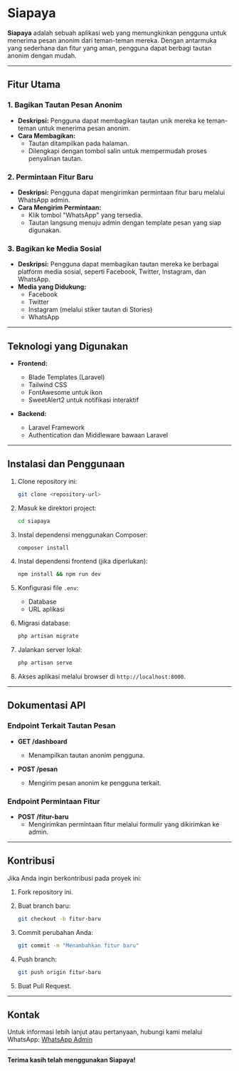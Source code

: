 # Siapaya

**Siapaya** adalah sebuah aplikasi web yang memungkinkan pengguna untuk menerima pesan anonim dari teman-teman mereka. Dengan antarmuka yang sederhana dan fitur yang aman, pengguna dapat berbagi tautan anonim dengan mudah.

---

## Fitur Utama

### 1. Bagikan Tautan Pesan Anonim
- **Deskripsi:**
  Pengguna dapat membagikan tautan unik mereka ke teman-teman untuk menerima pesan anonim.
- **Cara Membagikan:**
  - Tautan ditampilkan pada halaman.
  - Dilengkapi dengan tombol salin untuk mempermudah proses penyalinan tautan.

### 2. Permintaan Fitur Baru
- **Deskripsi:**
  Pengguna dapat mengirimkan permintaan fitur baru melalui WhatsApp admin.
- **Cara Mengirim Permintaan:**
  - Klik tombol "WhatsApp" yang tersedia.
  - Tautan langsung menuju admin dengan template pesan yang siap digunakan.

### 3. Bagikan ke Media Sosial
- **Deskripsi:**
  Pengguna dapat membagikan tautan mereka ke berbagai platform media sosial, seperti Facebook, Twitter, Instagram, dan WhatsApp.
- **Media yang Didukung:**
  - Facebook
  - Twitter
  - Instagram (melalui stiker tautan di Stories)
  - WhatsApp

---

## Teknologi yang Digunakan
- **Frontend:**
  - Blade Templates (Laravel)
  - Tailwind CSS
  - FontAwesome untuk ikon
  - SweetAlert2 untuk notifikasi interaktif

- **Backend:**
  - Laravel Framework
  - Authentication dan Middleware bawaan Laravel

---

## Instalasi dan Penggunaan

1. Clone repository ini:
    ```bash
    git clone <repository-url>
    ```

2. Masuk ke direktori project:
    ```bash
    cd siapaya
    ```

3. Instal dependensi menggunakan Composer:
    ```bash
    composer install
    ```

4. Instal dependensi frontend (jika diperlukan):
    ```bash
    npm install && npm run dev
    ```

5. Konfigurasi file `.env`:
    - Database
    - URL aplikasi

6. Migrasi database:
    ```bash
    php artisan migrate
    ```

7. Jalankan server lokal:
    ```bash
    php artisan serve
    ```

8. Akses aplikasi melalui browser di `http://localhost:8000`.

---

## Dokumentasi API

### Endpoint Terkait Tautan Pesan
- **GET /dashboard**
  - Menampilkan tautan anonim pengguna.

- **POST /pesan**
  - Mengirim pesan anonim ke pengguna terkait.

### Endpoint Permintaan Fitur
- **POST /fitur-baru**
  - Mengirimkan permintaan fitur melalui formulir yang dikirimkan ke admin.

---

## Kontribusi
Jika Anda ingin berkontribusi pada proyek ini:
1. Fork repository ini.

2. Buat branch baru:
    ```bash
    git checkout -b fitur-baru
    ```
3. Commit perubahan Anda:
    ```bash
    git commit -m "Menambahkan fitur baru"
    ```
4. Push branch:
    ```bash
    git push origin fitur-baru
    ```
5. Buat Pull Request.

---

## Kontak
Untuk informasi lebih lanjut atau pertanyaan, hubungi kami melalui WhatsApp: [WhatsApp Admin](https://wa.me/6285157433395)

---

**Terima kasih telah menggunakan Siapaya!**
